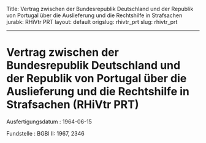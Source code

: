 Title: Vertrag zwischen der Bundesrepublik Deutschland und der Republik von Portugal
  über die Auslieferung und die Rechtshilfe in Strafsachen
jurabk: RHiVtr PRT
layout: default
origslug: rhivtr_prt
slug: rhivtr_prt

---

# Vertrag zwischen der Bundesrepublik Deutschland und der Republik von Portugal über die Auslieferung und die Rechtshilfe in Strafsachen (RHiVtr PRT)

Ausfertigungsdatum
:   1964-06-15

Fundstelle
:   BGBl II: 1967, 2346

